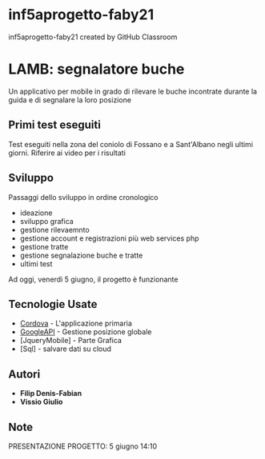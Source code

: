 # inf5aprogetto-faby21
inf5aprogetto-faby21 created by GitHub Classroom

# LAMB: segnalatore buche

Un applicativo per mobile in grado di rilevare le buche incontrate durante la guida e di segnalare la loro posizione


## Primi test eseguiti

Test eseguiti nella zona del coniolo di Fossano e a Sant'Albano negli ultimi giorni. Riferire ai video per i risultati

## Sviluppo
Passaggi dello sviluppo in ordine cronologico
- ideazione
- sviluppo grafica
- gestione rilevaemnto
- gestione account e registrazioni più web services php
- gestione tratte
- gestione segnalazione buche e tratte
- ultimi test

Ad oggi, venerdì 5 giugno, il progetto è funzionante



## Tecnologie Usate

* [Cordova](https://cordova.apache.org/) - L'applicazione primaria
* [GoogleAPI](https://cloud.google.com/maps-platform?hl=it) - Gestione posizione globale
* [JqueryMobile] - Parte Grafica
* [Sql] - salvare dati su cloud



## Autori

* **Filip Denis-Fabian**
* **Vissio Giulio**


## Note
PRESENTAZIONE PROGETTO: 5 giugno 14:10
